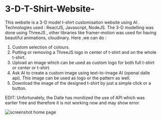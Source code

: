﻿# 3-D-T-Shirt-Website-
This website is a 3-D model t-shirt customisation website using AI .
Technologies used : ReactJS, Javascript, NodeJS.
The 3-D modelling was done using ThreeJS , other libraries like framer-motion was used for having beautiful animations, cloudinary. 
Here ,we can do :
1. Custom selection of colours.
2. Putting or removing a ThreeJS logo in center of t-shirt and on the whole t-shirt.
3. Upload an image which can be used as custom logo for both full t-shirt or center or t-shirt.
4. Ask AI  to create a custom image using text-to-image AI (openai dalle api). This image can be used as logo or the pattern as well.
5. Download the image of the designed t-shirt by just a simple click or a button.

EDIT: Unfortunately, the Dalle has monitized the use of API which was earlier free and therefore it is not working now and may show error.

![screenshot home page](https://github.com/RajveerHayer09/3-D-T-Shirt-Website-/assets/91181106/d1def0fd-1011-433a-a59f-7122950ca60b)

